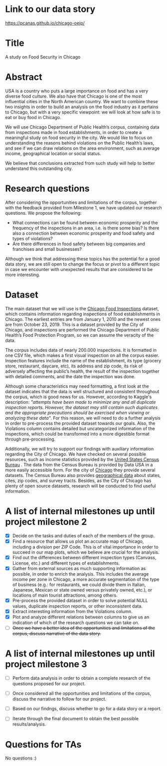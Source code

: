 # Link to our data story
https://pcanas.github.io/chicago-oejp/

# Title

A study on Food Security in Chicago

# Abstract

USA is a country who puts a large importance on food and has a very diverse food culture. We also have that Chicago is one of the most influential cities in the North American country. We want to combine these two insights in order to build an analysis on the food industry as it pertains to Chicago, but with a very specific viewpoint: we will look at how safe is to eat or buy food in Chicago.

We will use Chicago Department of Public Health’s corpus, containing data from inspections made in food establishments, in order to create a meaningful study on food security in the city. We would like to focus on understanding the reasons behind violations on the Public Health’s laws, and see if we can draw relations on the area environment, such as average income, geographical location or social status.

We believe that conclusions extracted from such study will help to better understand this outstanding city.

# Research questions
After considering the opportunities and limitations of the corpus, together with the feedback provided from Milestone 1, we have updated our research questions. We propose the following:

- What connections can be found between economic prosperity and the frequency of the inspections in an area, i.e. is there some bias? Is there also a connection between economic prosperity and food safety and types of violations?
- Are there differences in food safety between big companies and franchises and small businesses?

Although we think that addressing these topics has the potential for a good data story, we are still open to change the focus or pivot to a different topic in case we encounter with unexpected results that are considered to be more interesting.

# Dataset
The main dataset that we will use is the [Chicago Food Inspections](https://www.kaggle.com/chicago/chicago-food-inspections) dataset, which contains information regarding inspections of food establishments in Chicago. The earliest entries are from January 1, 2010 and the newest ones are from October 23, 2019. This is a dataset provided by the City of Chicago, and inspections are performed the Chicago Department of Public Health’s Food Protection Program, so we can assume the veracity of the data.

The corpus includes data of nearly 200.000 inspections. It is formatted in one CSV file, which makes a first visual inspection on all the corpus easier. Inspection features include the name of the establishment, its type (grocery store, restaurant, daycare, etc), its address and zip code, its risk of adversely affecting the public’s health, the result of the inspection together with detailed comments, and the date the inspection was done.

Although some characteristics may need formatting, a first look at the dataset indicates that the data is well structured and consistent throughout the corpus, which is good news for us. However, according to Kaggle's description: _"attempts have been made to minimize any and all duplicate inspection reports. However, the dataset may still contain such duplicates and the appropriate precautions should be exercised when viewing or analyzing these data"_. For this reason, we will need to do a further analysis in order to pre-process the provided dataset towards our goals. Also, the Violations column contains detailed but uncategorized information of the inspections, which could be transformed into a more digestible format through pre-processing.

Additionally, we will try to support our findings with auxiliary information regarding the City of Chicago. We have checked on several possible resources, such as income statistics provided by the [United States Census Bureau](https://www.census.gov/data.html) . The data from the Census Bureau is provided by Data USA in a more easily accessible form. For the city of [Chicago](https://datausa.io/profile/geo/chicago-il/) they provide several datasets. The Census Bureau also provides [geographical data](https://www.census.gov/programs-surveys/geography.html) about states, cites, zip codes, and survey tracts. Besides, as the City of Chicago has plenty of open source datasets, research will be conducted to find useful information.

# A list of internal milestones up until project milestone 2

- [x] Decide on the tasks and duties of each of the members of the group.
- [x] Find a resource that allows us plot an accurate map of Chicago, including a division per ZIP Code. This is of vital importance in order to succeed in our map plots, which we believe are crucial for the analysis.
- [x] Find out the differences between different inspection types (Canvass, License, etc.) and different types of establishments.
- [x] Gather from external sources as much supporting information as possible, in order to enrich the analysis. This includes the average income per zone in Chicago, a more accurate segmentation of the type of business (e.g.: for restaurants, we could divide them in Italian, Japanese, Mexican or state owned versus privately owned, etc.), or locations of main tourist attractions, among others.
- [x] Pre-process the provided dataset in order to solve potential NULL values, duplicate inspection reports, or other inconsistent data.
- [x] Extract interesting information from the Violations column.
- [x] Plot and analyze different relations between columns to give us an indication of which of the research questions we can take on.
- [ ] ~~Once we have a better idea of the opportunities and limitations of the corpus, discuss narrative of the data story.~~

# A list of internal milestones up until project milestone 3

- [ ] Perform data analysis in order to obtain a complete research of the questions proposed for our project.
- [ ] Once considered all the opportunities and limitations of the corpus, discuss the narrative to follow for our project.
- [ ] Based on our findngs, discuss whether to go for a data story or a report.
- [ ] Iterate through the final document to obtain the best possible results/analysis.


# Questions for TAs

No questions :)
